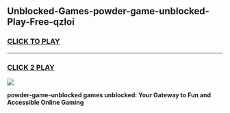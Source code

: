 
## Unblocked-Games-powder-game-unblocked-Play-Free-qzloi
<h3>
<a href="https://premium76.site?title=powder-game-unblocked&ref=23A">CLICK TO PLAY</a></h3>
<hr>

<h3>
<a href="https://premium76.site?title=powder-game-unblocked&ref=23A">CLICK 2 PLAY</a>
  
</h3>

<a href="https://premium76.site?title=powder-game-unblocked&ref=23A"><img src="https://clearcache.store/games.png"></a>


**powder-game-unblocked games unblocked: Your Gateway to Fun and Accessible Online Gaming**
